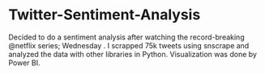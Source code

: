 # Twitter-Sentiment-Analysis

Decided to do a sentiment analysis after watching the record-breaking @netflix series; Wednesday . I scrapped 75k tweets using snscrape and analyzed the data with other libraries in Python. Visualization was done by Power BI. 
